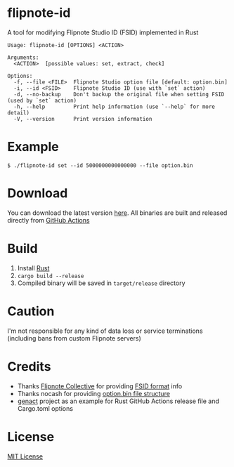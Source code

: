 # flipnote-id

A tool for modifying Flipnote Studio ID (FSID) implemented in Rust

```
Usage: flipnote-id [OPTIONS] <ACTION>

Arguments:
  <ACTION>  [possible values: set, extract, check]

Options:
  -f, --file <FILE>  Flipnote Studio option file [default: option.bin]
  -i, --id <FSID>    Flipnote Studio ID (use with `set` action)
  -d, --no-backup    Don't backup the original file when setting FSID (used by `set` action)
  -h, --help         Print help information (use `--help` for more detail)
  -V, --version      Print version information
```

# Example

```
$ ./flipnote-id set --id 5000000000000000 --file option.bin
```

# Download

You can download the latest version [here](https://github.com/Noxturnix/flipnote-id/releases/latest). All binaries are built and released directly from [GitHub Actions](https://github.com/Noxturnix/flipnote-id/actions)

# Build

1. Install [Rust](https://www.rust-lang.org/tools/install)
2. `cargo build --release`
3. Compiled binary will be saved in `target/release` directory

# Caution

I'm not responsible for any kind of data loss or service terminations (including bans from custom Flipnote servers)

# Credits

- Thanks [Flipnote Collective](https://github.com/Flipnote-Collective) for providing [FSID format](https://github.com/Flipnote-Collective/flipnote-studio-docs/wiki/FSIDs-and-Filenames#flipnote-studio-ids) info
- Thanks nocash for providing [option.bin file structure](https://problemkaputt.de/gbatek-dsi-sd-mmc-flipnote-files.htm)
- [genact](https://github.com/svenstaro/genact) project as an example for Rust GitHub Actions release file and Cargo.toml options

# License

[MIT License](LICENSE)

